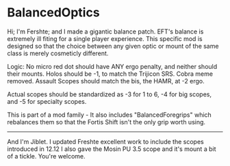 # BalancedOptics
Hi; I'm Fershte; and I made a gigantic balance patch.
EFT's balance is extremely ill fiting for a single player experience.
This specific mod is designed so that the choice between any given optic or mount of the same class is merely cosmeticly different.

Logic:
No micro red dot should have ANY ergo penalty, and neither should their mounts.
Holos should be -1, to match the Trijicon SRS. Cobra meme removed.
Assault Scopes should match the bis, the HAMR, at -2 ergo.

Actual scopes should be standardized as -3 for 1 to 6, -4 for big scopes, and -5 for specialty scopes.



This is part of a mod family - It also includes "BalancedForegrips" which rebalances them so that the Fortis Shift isn't the only grip worth using.

-------------

And I'm Jiblet. I updated Freshte excellent work to include the scopes introduced in 12.12
I also gave the Mosin PU 3.5 scope and it's mount a bit of a tickle. You're welcome.